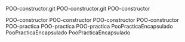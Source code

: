 POO-constructor.git
POO-constructor.git
POO-constructor

POO-constructor
POO-constructor
POO-constructor
POO-constructor
POO-practica
POO-practica
POO-practica
PooPracticaEncapsulado
PooPracticaEncapsulado
PooPracticaEncapsulado
